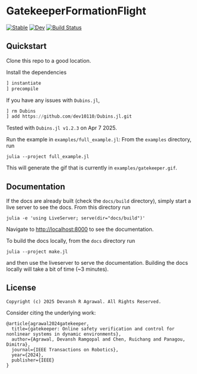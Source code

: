 # GatekeeperFormationFlight

[![Stable](https://img.shields.io/badge/docs-stable-blue.svg)](https://dev10110.github.io/GatekeeperFormationFlight.jl/stable/)
[![Dev](https://img.shields.io/badge/docs-dev-blue.svg)](https://dev10110.github.io/GatekeeperFormationFlight.jl/dev/)
[![Build Status](https://github.com/dev10110/GatekeeperFormationFlight.jl/actions/workflows/CI.yml/badge.svg?branch=main)](https://github.com/dev10110/GatekeeperFormationFlight.jl/actions/workflows/CI.yml?query=branch%3Amain)


## Quickstart

Clone this repo to a good location. 

Install the dependencies
```julia
] instantiate
] precompile
```

If you have any issues with `Dubins.jl`, 
```julia
] rm Dubins 
] add https://github.com/dev10110/Dubins.jl.git
```
Tested with `Dubins.jl v1.2.3` on Apr 7 2025. 

Run the example in `examples/full_example.jl`: From the `examples` directory, run
```
julia --project full_example.jl
```
This will generate the gif that is currently in `examples/gatekeeper.gif`. 

## Documentation

If the docs are already built (check the `docs/build` directory), simply start a live server to see the docs. From this directory run
```
julia -e 'using LiveServer; serve(dir="docs/build")'
```
Navigate to [http://localhost:8000](http://localhost:8000) to see the documentation. 

To build the docs locally, from the `docs` directory run
```
julia --project make.jl
```
and then use the liveserver to serve the documentation. Building the docs locally will take a bit of time (~3 minutes).


## License

```
Copyright (c) 2025 Devansh R Agrawal. All Rights Reserved.
```

Consider citing the underlying work:
```
@article{agrawal2024gatekeeper,
  title={gatekeeper: Online safety verification and control for nonlinear systems in dynamic environments},
  author={Agrawal, Devansh Ramgopal and Chen, Ruichang and Panagou, Dimitra},
  journal={IEEE Transactions on Robotics},
  year={2024},
  publisher={IEEE}
}
```